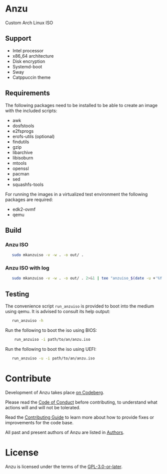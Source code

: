 # Anzu
Custom Arch Linux ISO

## Support
- Intel processor
- x86_64 architecture
- Disk encryption
- Systemd-boot
- Sway
- Catppuccin theme

## Requirements
The following packages need to be installed to be able to create an image with
the included scripts:
- awk
- dosfstools
- e2fsprogs
- erofs-utils (optional)
- findutils
- gzip
- libarchive
- libisoburn
- mtools
- openssl
- pacman
- sed
- squashfs-tools

For running the images in a virtualized test environment the following 
packages are required:
- edk2-ovmf
- qemu


## Build
### Anzu ISO
```sh
   sudo mkanzuiso -v -w . -o out/ .
```

### Anzu ISO with log
```sh
   sudo mkanzuiso -v -w . -o out/ . 2>&1 | tee "anzuiso_$(date -u +'%Y.%m.%d-%H:%M').log"
```

## Testing
The convenience script `run_anzuiso` is provided to boot into the medium 
using qemu. It is advised to consult its help output:

```sh
   run_anzuiso -h
```

Run the following to boot the iso using BIOS:
```sh
    run_anzuiso -i path/to/an/anzu.iso
```

Run the following to boot the iso using UEFI:
```sh
   run_anzuiso -u -i path/to/an/anzu.iso
```

# Contribute
Development of Anzu takes place [on Codeberg](https://codeberg.org/09CrisGui01/anzu-iso).

Please read the [Code of Conduct](./CODE_OF_CONDUCT.md) before contributing, 
to understand what actions will and will not be tolerated.

Read the [Contributing Guide](./CONTRIBUTING.md) to learn more about how to provide
fixes or improvements for the code base.

All past and present authors of Anzu are listed in [Authors](./AUTHORS.md).

# License
Anzu is licensed under the terms of the [GPL-3.0-or-later](./LICENSE.md).
